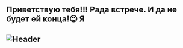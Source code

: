 ## Приветствую тебя!!! Рада встрече. И да не будет ей конца!😉 Я
## ![Header](https://github.com/victoria-bychkova/victoria-bychkova/blob/main/assets/00_1130823%20(online-video-cutter.com).gif)

